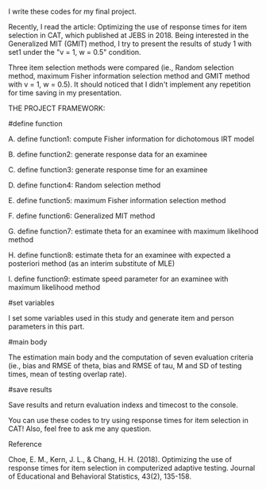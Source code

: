 I write these codes for my final project.

Recently, I read the article: Optimizing the use of response times for item selection in CAT, which published at JEBS in 2018.
Being interested in the Generalized MIT (GMIT) method, I try to present the results of study 1 with set1 under the "v = 1, w = 0.5" condition.

Three item selection methods were compared (ie., Random selection method, maximum Fisher information selection method and GMIT method with v = 1, w = 0.5).
It should noticed that I didn't implement any repetition for time saving in my presentation.


THE PROJECT FRAMEWORK:

#define function

A. define function1: compute Fisher information for dichotomous IRT model

B. define function2: generate response data for an examinee

C. define function3: generate response time for an examinee

D. define function4: Random selection method

E. define function5: maximum Fisher information selection method

F. define function6: Generalized MIT method

G. define function7: estimate theta for an examinee with maximum likelihood method

H. define function8: estimate theta for an examinee with expected a posteriori method (as an interim substitute of MLE)

I. define function9: estimate speed parameter for an examinee with maximum likelihood method


#set variables

I set some variables used in this study and generate item and person parameters in this part.

#main body

The estimation main body and the computation of seven evaluation criteria (ie., bias and RMSE of theta, bias and RMSE of tau, M and SD of testing times, mean of testing overlap rate).

#save results

Save results and return evaluation indexs and timecost to the console.

You can use these codes to try using response times for item selection in CAT! Also, feel free to ask me any question.

Reference

Choe, E. M., Kern, J. L., & Chang, H. H. (2018). Optimizing the use of response times for item selection in computerized adaptive testing. Journal of Educational and Behavioral Statistics, 43(2), 135-158.
